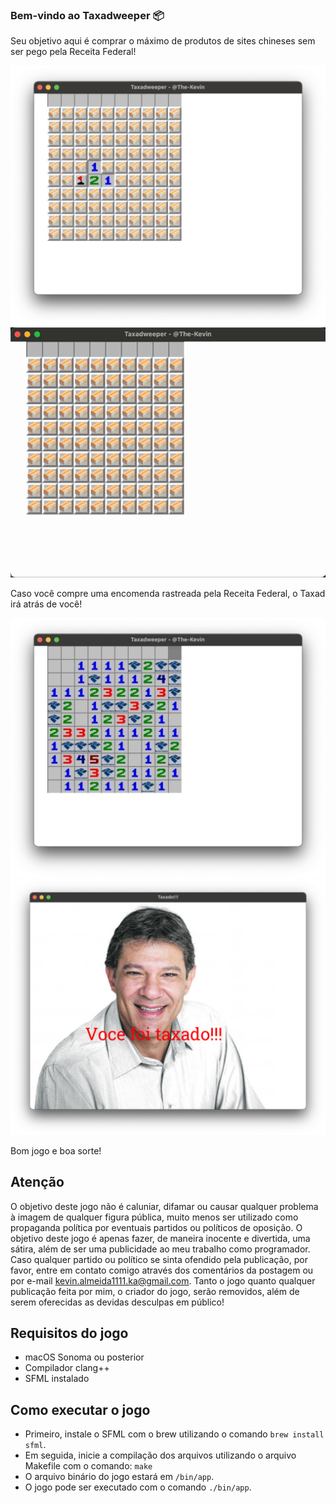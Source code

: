 ### Bem-vindo ao Taxadweeper 📦

Seu objetivo aqui é comprar o máximo de produtos de sites chineses sem ser pego pela Receita Federal!

![Screenshot da tela principal](docs/ScreenshotMainScreen.png)
![Gif working game](docs/working.gif)

Caso você compre uma encomenda rastreada pela Receita Federal, o Taxad irá atrás de você!

![Screenshot de game over](docs/ScreenshotGameOver.png)
![Screenshot do Taxad](docs/ScreenshotTaxad.png)

Bom jogo e boa sorte!

## Atenção

O objetivo deste jogo não é caluniar, difamar ou causar qualquer problema à imagem de qualquer figura pública, muito menos ser utilizado como propaganda política por eventuais partidos ou políticos de oposição. O objetivo deste jogo é apenas fazer, de maneira inocente e divertida, uma sátira, além de ser uma publicidade ao meu trabalho como programador. Caso qualquer partido ou político se sinta ofendido pela publicação, por favor, entre em contato comigo através dos comentários da postagem ou por e-mail [kevin.almeida1111.ka@gmail.com](mailto:kevin.almeida1111.ka@gmail.com?subject=REMOVE_TAX_GAME). Tanto o jogo quanto qualquer publicação feita por mim, o criador do jogo, serão removidos, além de serem oferecidas as devidas desculpas em público!

## Requisitos do jogo

- macOS Sonoma ou posterior
- Compilador clang++
- SFML instalado

## Como executar o jogo

- Primeiro, instale o SFML com o brew utilizando o comando `brew install sfml`.
- Em seguida, inicie a compilação dos arquivos utilizando o arquivo Makefile com o comando:
  `make`
- O arquivo binário do jogo estará em `/bin/app`.
- O jogo pode ser executado com o comando `./bin/app`.
